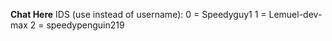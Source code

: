 **Chat Here**
IDS (use instead of username):
0 = Speedyguy1
1 = Lemuel-dev-max
2 = speedypenguin219
